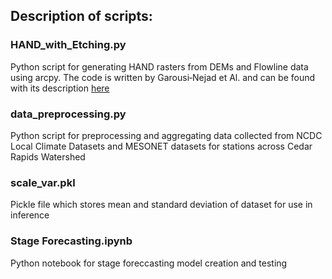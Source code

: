 ## Description of scripts:

### HAND_with_Etching.py
Python script for generating HAND rasters from DEMs and Flowline data using arcpy. The code is written by Garousi‐Nejad et Al. and can be found with its description [here](https://www.hydroshare.org/resource/7235a0d6a18343078b2028085b7d8018/)

### data_preprocessing.py
Python script for preprocessing and aggregating data collected from NCDC Local Climate Datasets and MESONET datasets for stations across Cedar Rapids Watershed

### scale_var.pkl
Pickle file which stores mean and standard deviation of dataset for use in inference

### Stage Forecasting.ipynb
Python notebook for stage foreccasting model creation and testing
